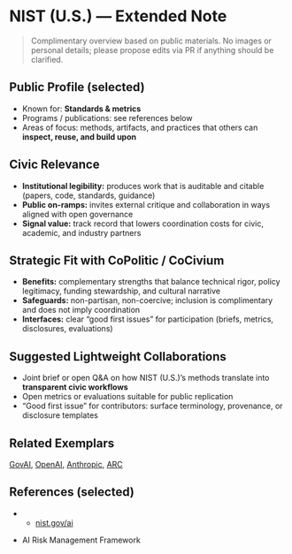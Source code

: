 # NIST (U.S.) — Extended Note

> Complimentary overview based on public materials. No images or personal details; please propose edits via PR if anything should be clarified.

## Public Profile (selected)
- Known for: **Standards & metrics**
- Programs / publications: see references below
- Areas of focus: methods, artifacts, and practices that others can **inspect, reuse, and build upon**

## Civic Relevance
- **Institutional legibility:** produces work that is auditable and citable (papers, code, standards, guidance)
- **Public on-ramps:** invites external critique and collaboration in ways aligned with open governance
- **Signal value:** track record that lowers coordination costs for civic, academic, and industry partners

## Strategic Fit with CoPolitic / CoCivium
- **Benefits:** complementary strengths that balance technical rigor, policy legitimacy, funding stewardship, and cultural narrative
- **Safeguards:** non-partisan, non-coercive; inclusion is complimentary and does not imply coordination
- **Interfaces:** clear “good first issues” for participation (briefs, metrics, disclosures, evaluations)

## Suggested Lightweight Collaborations
- Joint brief or open Q&A on how NIST (U.S.)’s methods translate into **transparent civic workflows**
- Open metrics or evaluations suitable for public replication
- “Good first issue” for contributors: surface terminology, provenance, or disclosure templates

## Related Exemplars
[GovAI](/funders/GovAI.md), [OpenAI](/funders/OpenAI.md), [Anthropic](/funders/Anthropic.md), [ARC](/funders/ARC.md)

## References (selected)
- * [nist.gov/ai](https://www.nist.gov/ai)
* AI Risk Management Framework
